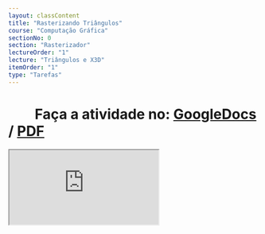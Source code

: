 ```yaml
---
layout: classContent
title: "Rasterizando Triângulos"
course: "Computação Gráfica"
sectionNo: 0
section: "Rasterizador"
lectureOrder: "1"
lecture: "Triângulos e X3D"
itemOrder: "1"
type: "Tarefas"
---
```


# &nbsp;&nbsp;&nbsp;&nbsp;&nbsp;&nbsp;&nbsp;&nbsp;Faça a atividade no: [GoogleDocs](https://docs.google.com/document/d/1Tyo5PjYaNrXmrevq5w_ZGRX8FG_rzCE_/copy?usp=sharing&ouid=116972197927145487361&rtpof=true&sd=true) / [PDF](https://docs.google.com/document/d/1Tyo5PjYaNrXmrevq5w_ZGRX8FG_rzCE_/export?format=pdf&usp=sharing&ouid=116972197927145487361&rtpof=true&sd=true)

<iframe src="https://docs.google.com/document/d/1Tyo5PjYaNrXmrevq5w_ZGRX8FG_rzCE_/preview"></iframe>
